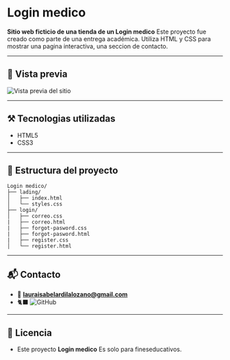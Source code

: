 # Login medico
**Sitio web ficticio de una tienda de un Login medico** 
Este proyecto fue creado como parte de una entrega académica. Utiliza HTML y CSS para mostrar una pagina interactiva, una seccion de contacto.

_____

## 🪩 Vista previa 
![Vista previa del sitio](<img width="856" height="676" alt="LOGIN MEDICO" src="https://github.com/user-attachments/assets/02d9f841-1fc1-4317-aa56-d20725f18543" />)

_______

## ⚒️ Tecnologias utilizadas

* HTML5
* CSS3

_______

## 📂 Estructura del proyecto 

```
Login medico/
├── lading/                 
│   ├── index.html
│   └── styles.css
├── login/                  
│   ├── correo.css
|   ├── correo.html
|   ├── forgot-pasword.css
|   ├── forgot-pasword.html
|   ├── register.css
│   └── register.html

```

_______

## 📬 Contacto
* 📧 **lauraisabelardilalozano@gmail.com**
* 🐈‍⬛ ![GitHub](https://github.com/LauraIsabelardilalozano) 
_______
 
## 📝 Licencia
* Este proyecto **Login medico** Es solo para fineseducativos.
